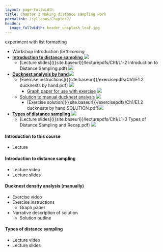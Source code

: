 ```yaml
---
layout: page-fullwidth
title: Chapter 2 Making distance sampling work
permalink: /syllabus/Chapter2/
header:
  image_fullwidth: header_unsplash_leaf.jpg
---
```


experiment with list formatting


* Workshop introduction _forthcoming_
* <a href="#" data-reveal-id="L2"> __Introduction to distance sampling__ <img src="{{site.baseurl}}/images/video32.png"></a>
  * [Lecture slides]({{site.baseurl}}/lecturepdfs/Ch1/L1-2 Introduction to Distance Sampling.pdf) <img src="{{site.baseurl}}/images/pdf32.png">
* <a href="#" data-reveal-id="E1"> __Ducknest analysis by hand__<img src="{{site.baseurl}}/images/video32.png"></a>
  * [Exercise instructions]({{site.baseurl}}/exercisepdfs/Ch1/E1.2 ducknests by hand.pdf) <img src="{{site.baseurl}}/images/pdf32.png">
    - [Graph paper for use with exercise](https://www.hand2mind.com/pdf/gridpaper.pdf) <img src="{{site.baseurl}}/images/pdf32.png">
  * <a href="#" data-reveal-id="E1soln">Solution to manual ducknest analysis <img src="{{site.baseurl}}/images/video32.png"></a>
	* [Exercise solution]({{site.baseurl}}/exercisepdfs/Ch1/E1.2 ducknests by hand SOLUTION.pdf)<img src="{{site.baseurl}}/images/pdf32.png">
* <a href="#" data-reveal-id="L3"> __Types of distance sampling__ <img src="{{site.baseurl}}/images/video32.png"></a>
  * [Lecture slides]({{site.baseurl}}/lecturepdfs/Ch1/L1-3 Types of Distance Sampling and Recap.pdf) <img src="{{site.baseurl}}/images/pdf32.png">
  
  
#### Introduction to this course
* Lecture

#### Introduction to distance sampling
* Lecture video
* Lecture slides

#### Ducknest density analysis (manually)
* Exercise video
* Exercise instructions
  * Graph paper
* Narrative description of solution
  * Solution outline
  
#### Types of distance sampling
* Lecture video
* Lecture slides